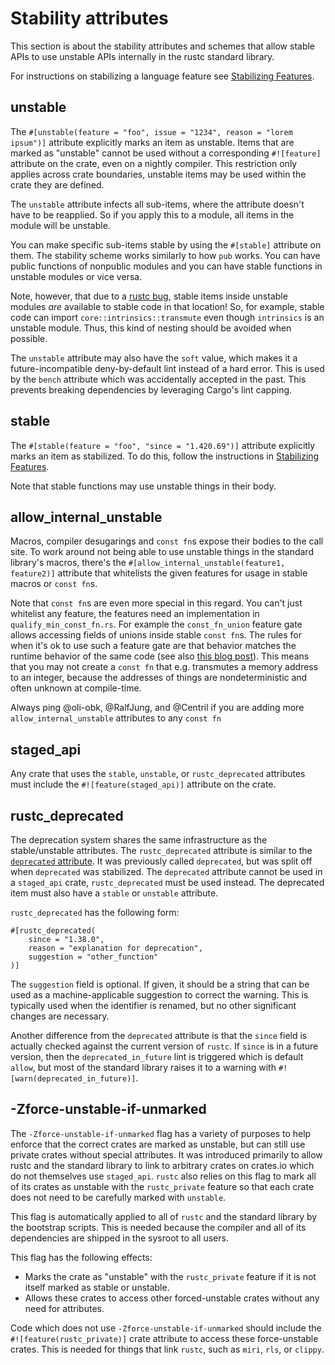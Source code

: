 # Stability attributes

This section is about the stability attributes and schemes that allow stable APIs to use unstable
APIs internally in the rustc standard library.

For instructions on stabilizing a language feature see
[Stabilizing Features](./stabilization_guide.md).

## unstable

The `#[unstable(feature = "foo", issue = "1234", reason = "lorem ipsum")]` attribute explicitly
marks an item as unstable. Items that are marked as "unstable" cannot be used
without a corresponding `#![feature]` attribute on the crate, even on a
nightly compiler. This restriction only applies across crate boundaries, unstable
items may be used within the crate they are defined.

The `unstable` attribute infects all sub-items, where the attribute doesn't have to be
reapplied. So if you apply this to a module, all items in the module will be unstable.

You can make specific sub-items stable by using the `#[stable]` attribute on them.
The stability scheme works similarly to how `pub` works. You can have public functions of
nonpublic modules and you can have stable functions in unstable modules or vice versa.

Note, however, that due to a [rustc bug], stable items inside unstable modules
*are* available to stable code in that location!  So, for example, stable code
can import `core::intrinsics::transmute` even though `intrinsics` is an unstable
module.  Thus, this kind of nesting should be avoided when possible.

The `unstable` attribute may also have the `soft` value, which makes it a
future-incompatible deny-by-default lint instead of a hard error. This is used
by the `bench` attribute which was accidentally accepted in the past. This
prevents breaking dependencies by leveraging Cargo's lint capping.

[rustc bug]: https://github.com/rust-lang/rust/issues/15702

## stable

The `#[stable(feature = "foo", "since = "1.420.69")]` attribute explicitly marks an item as
stabilized. To do this, follow the instructions in
[Stabilizing Features](./stabilization_guide.md).

Note that stable functions may use unstable things in their body.

## allow_internal_unstable

Macros, compiler desugarings and `const fn`s expose their bodies to the call site. To
work around not being able to use unstable things in the standard library's macros, there's the
`#[allow_internal_unstable(feature1, feature2)]` attribute that whitelists the given features for
usage in stable macros or `const fn`s.

Note that `const fn`s are even more special in this regard. You can't just whitelist any feature,
the features need an implementation in `qualify_min_const_fn.rs`. For example the `const_fn_union`
feature gate allows accessing fields of unions inside stable `const fn`s. The rules for when it's
ok to use such a feature gate are that behavior matches the runtime behavior of the same code
(see also [this blog post][blog]). This means that you may not create a
`const fn` that e.g. transmutes a memory address to an integer, because the addresses of things
are nondeterministic and often unknown at compile-time.

Always ping @oli-obk, @RalfJung, and @Centril if you are adding more `allow_internal_unstable`
attributes to any `const fn`

## staged_api

Any crate that uses the `stable`, `unstable`, or `rustc_deprecated` attributes
must include the `#![feature(staged_api)]` attribute on the crate.

## rustc_deprecated

The deprecation system shares the same infrastructure as the stable/unstable
attributes. The `rustc_deprecated` attribute is similar to the [`deprecated`
attribute]. It was previously called `deprecated`, but was split off when
`deprecated` was stabilized. The `deprecated` attribute cannot be used in a
`staged_api` crate, `rustc_deprecated` must be used instead. The deprecated
item must also have a `stable` or `unstable` attribute.

`rustc_deprecated` has the following form:

```rust,ignore
#[rustc_deprecated(
    since = "1.38.0",
    reason = "explanation for deprecation",
    suggestion = "other_function"
)]
```

The `suggestion` field is optional. If given, it should be a string that can
be used as a machine-applicable suggestion to correct the warning. This is
typically used when the identifier is renamed, but no other significant
changes are necessary.

Another difference from the `deprecated` attribute is that the `since` field
is actually checked against the current version of `rustc`. If `since` is in a
future version, then the `deprecated_in_future` lint is triggered which is
default `allow`, but most of the standard library raises it to a warning with
`#![warn(deprecated_in_future)]`.

[`deprecated` attribute]: https://doc.rust-lang.org/reference/attributes/diagnostics.html#the-deprecated-attribute

## -Zforce-unstable-if-unmarked

The `-Zforce-unstable-if-unmarked` flag has a variety of purposes to help
enforce that the correct crates are marked as unstable, but can still use
private crates without special attributes. It was introduced primarily to
allow rustc and the standard library to link to arbitrary crates on crates.io
which do not themselves use `staged_api`. `rustc` also relies on this flag to
mark all of its crates as unstable with the `rustc_private` feature so that
each crate does not need to be carefully marked with `unstable`.

This flag is automatically applied to all of `rustc` and the standard library
by the bootstrap scripts. This is needed because the compiler and all of its
dependencies are shipped in the sysroot to all users.

This flag has the following effects:

- Marks the crate as "unstable" with the `rustc_private` feature if it is not
  itself marked as stable or unstable.
- Allows these crates to access other forced-unstable crates without any need
  for attributes.

Code which does not use `-Zforce-unstable-if-unmarked` should include the
`#![feature(rustc_private)]` crate attribute to access these force-unstable
crates. This is needed for things that link `rustc`, such as `miri`, `rls`, or
`clippy`.

[blog]: https://www.ralfj.de/blog/2018/07/19/const.html
